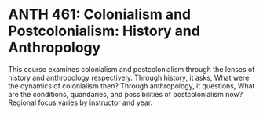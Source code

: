 # ANTH 461: Colonialism and Postcolonialism: History and Anthropology

This course examines colonialism and postcolonialism through the lenses of history and anthropology respectively. Through history, it asks, What were the dynamics of colonialism then? Through anthropology, it questions, What are the conditions, quandaries, and possibilities of postcolonialism now? Regional focus varies by instructor and year.
